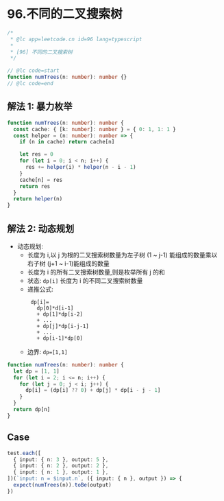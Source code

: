 # 96.不同的二叉搜索树

```ts
/*
 * @lc app=leetcode.cn id=96 lang=typescript
 *
 * [96] 不同的二叉搜索树
 */

// @lc code=start
function numTrees(n: number): number {}
// @lc code=end
```

## 解法 1: 暴力枚举

```ts
function numTrees(n: number): number {
  const cache: { [k: number]: number } = { 0: 1, 1: 1 }
  const helper = (n: number): number => {
    if (n in cache) return cache[n]

    let res = 0
    for (let i = 0; i < n; i++) {
      res += helper(i) * helper(n - i - 1)
    }
    cache[n] = res
    return res
  }
  return helper(n)
}
```

## 解法 2: 动态规划

- 动态规划:
  - 长度为 i,以 j 为根的二叉搜索树数量为左子树 (1 ~ j-1) 能组成的数量乘以右子树 (j+1 ~ i-1)能组成的数量
  - 长度为 i 的所有二叉搜索树数量,则是枚举所有 j 的和
  - 状态: `dp[i]` 长度为 i 的不同二叉搜索树数量
  - 递推公式:
    ```
     dp[i]=
       dp[0]*d[i-1]
       + dp[1]*dp[i-2]
       + ...
       + dp[j]*dp[i-j-1]
       + ...
       + dp[i-1]*dp[0]
    ```
  - 边界: `dp=[1,1]`

```ts
function numTrees(n: number): number {
  let dp = [1, 1]
  for (let i = 2; i <= n; i++) {
    for (let j = 0; j < i; j++) {
      dp[i] = (dp[i] ?? 0) + dp[j] * dp[i - j - 1]
    }
  }
  return dp[n]
}
```

## Case

```ts
test.each([
  { input: { n: 3 }, output: 5 },
  { input: { n: 2 }, output: 2 },
  { input: { n: 1 }, output: 1 },
])(`input: n = $input.n`, ({ input: { n }, output }) => {
  expect(numTrees(n)).toBe(output)
})
```
